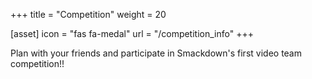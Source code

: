 +++
title = "Competition"
weight = 20

[asset]
  icon = "fas fa-medal"
  url = "/competition_info"
+++

Plan with your friends and participate in Smackdown's first video team competition!!
